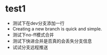 # test1
- 测试下在dev分支添加一行
- Creating a new branch is quick and simple.
- 测试下no-ff模式合并
- 测试下快进合并是否真的会丢失分支信息
- 试试分支远程推送